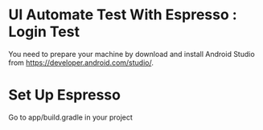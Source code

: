 # UI Automate Test With Espresso : Login Test
You need to prepare your machine by download and install Android Studio from https://developer.android.com/studio/.

# Set Up Espresso
Go to app/build.gradle in your project
